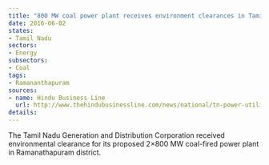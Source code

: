 ```yaml
---
title: "800 MW coal power plant receives environment clearances in Tamil Nadu"
date: 2016-06-02
states:
- Tamil Nadu
sectors:
- Energy
subsectors:
- Coal
tags:
- Ramananthapuram
sources:
- name: Hindu Business Line
  url: http://www.thehindubusinessline.com/news/national/tn-power-utility-gets-nod-for-1600-mw-project/article8641662.ece
details:
---
```


The Tamil Nadu Generation and Distribution Corporation received environmental clearance for its proposed 2×800 MW coal-fired power plant in Ramanathapuram district.
